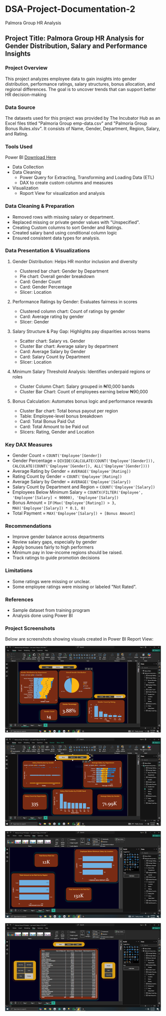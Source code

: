 # DSA-Project-Documentation-2
Palmora Group HR Analysis

## Project Title: Palmora Group HR Analysis for Gender Distribution, Salary and Performance Insights

### Project Overview
This project analyzes employee data to gain insights into gender distribution, performance ratings, salary structures, bonus allocation, and regional differences. The goal is to uncover trends that can support better HR decision-making

### Data Source 
The datasets used for this project was provided by The Incubator Hub as an Excel files titled "Palmoria Group emp-data.csv" and "Palmoria Group Bonus Rules.xlsv". It consists of Name, Gender, Department, Region, Salary, and Rating.

### Tools Used
Power BI [Download Here]()
- Data Collection
- Data Cleaning
  - Power Query for Extracting, Transforming and Loading Data (ETL)
  - DAX to create custom columns and measures
- Visualization 
  - Roport View for visualization and analysis


### Data Cleaning & Preparation
- Removed rows with missing salary or department.
- Replaced missing or private gender values with "Unspecified".
- Creating Custom columns to sort Gender and Ratings.
- Created salary band using conditional column logic
- Ensured consistent data types for analysis.

### Data Presentation & Visualizations
1. Gender Distribution: Helps HR monitor inclusion and diversity
   - Clustered bar chart: Gender by Department
   - Pie chart: Overall gender breakdown
   - Card: Gender Count
   - Card: Gender Percentage
   - Slicer: Location
    
2. Performance Ratings by Gender: Evaluates fairness in scores
   - Clustered column chart: Count of ratings by gender
   - Card: Average rating by gender
   - Slicer: Gender
    
3. Salary Structure & Pay Gap: Highlights pay disparities across teams
   - Scatter chart: Salary vs. Gender
   - Cluster Bar chart: Average salary by department
   - Card: Average Salary by Gender
   - Card: Salary Count by Department
   - Slicer: Location

4. Minimum Salary Threshold Analysis: Identifies underpaid regions or roles
   - Cluster Column Chart: Salary grouped in ₦10,000 bands
   - Cluster Bar Chart: Count of employees earning below ₦90,000

5. Bonus Calculation: Automates bonus logic and performance rewards 
   - Cluster Bar chart: Total bonus payout per region
   - Table: Employee-level bonus breakdown
   - Card: Total Bonus Paid Out
   - Card: Total Amount to be Paid out
   - Slicers: Rating, Gender and Location
 
### Key DAX Measures
- Gender Count = `COUNT('Employee'[Gender])`
- Gender Percentage = `DIVIDE(CALCULATE(COUNT('Employee'[Gender])), CALCULATE(COUNT('Employee'[Gender]), ALL('Employee'[Gender])))`
- Average Rating by Gender = `AVERAGE('Employee'[Rating])`
- Rating Count by Gender = `COUNT('Employee'[Rating])`
- Average Salary by Gender = `AVERAGE('Employee'[Salary])`
- Salary Count by Department and Region = `COUNT('Employee'[Salary])`
- Employees Below Minimum Salary = `COUNTX(FILTER('Employee', 'Employee'[Salary] < 90000), 'Employee'[Salary])`
- Bonus Amount = `IF(Max('Employee'[Rating]) > 3, MAX('Employee'[Salary]) * 0.1, 0)`
- Total Payment = `MAX('Employee'[Salary]) + [Bonus Amount]`

### Recommendations
- Improve gender balance across departments
- Review salary gaps, especially by gender
- Apply bonuses fairly to high performers
- Minimum pay in low-income regions should be raised.
- Track ratings to guide promotion decisions

### Limitations
- Some ratings were missing or unclear.
- Some employee ratings were missing or labeled "Not Rated".

### References
- Sample dataset from training program
- Analysis done using Power BI

### Project Screenshots
Below are screenshots showing visuals created in Power BI Report View:

![Alt text](https://github.com/Debbierise001/DSA-Project-Documentation-2/blob/main/PowerBI%201_023923.PNG)

![Alt text](https://github.com/Debbierise001/DSA-Project-Documentation-2/blob/main/PowerBI%202_023925.PNG)

![Alt text](https://github.com/Debbierise001/DSA-Project-Documentation-2/blob/main/PowerBI%203_023927.PNG)

![Alt text](https://github.com/Debbierise001/DSA-Project-Documentation-2/blob/main/PowerBI%204_023928.PNG)
